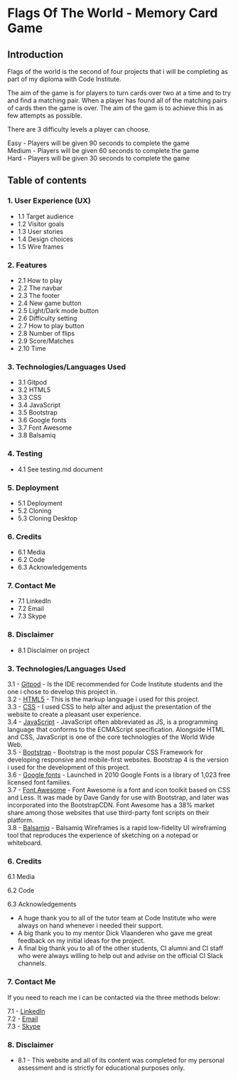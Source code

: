 # Flags Of The World - Memory Card Game #

## Introduction ##

Flags of the world is the second of four projects that i will be completing as part of my diploma with Code Institute. 

The aim of the game is for players to turn cards over two at a time and to try and find a matching pair. When a player has found all of the matching pairs of cards then the game is over. The aim of the gam is to achieve this in as few attempts as possible.

There are 3 difficulty levels a player can choose.


Easy - Players will be given 90 seconds to complete the game<br>
Medium - Players will be given 60 seconds to complete the game<br>
Hard - Players will be given 30 seconds to complete the game<br>
> 
## Table of contents ## 

### **1. User Experience (UX)** ###
* 1.1 Target audience
* 1.2 Visitor goals
* 1.3 User stories
* 1.4 Design choices
* 1.5 Wire frames

### **2. Features** ###
* 2.1 How to play
* 2.2 The navbar
* 2.3 The footer
* 2.4 New game button 
* 2.5 Light/Dark mode button
* 2.6 Difficulty setting 
* 2.7 How to play button
* 2.8 Number of flips
* 2.9 Score/Matches 
* 2.10 Time 

### **3. Technologies/Languages Used** ###
* 3.1 Gitpod
* 3.2 HTML5
* 3.3 CSS
* 3.4 JavaScript
* 3.5 Bootstrap
* 3.6 Google fonts
* 3.7 Font Awesome
* 3.8 Balsamiq

### **4. Testing** ###
* 4.1 See testing.md document

### **5. Deployment** ###
* 5.1 Deployment
* 5.2 Cloning
* 5.3 Cloning Desktop

### **6. Credits** ###
* 6.1 Media
* 6.2 Code 
* 6.3 Acknowledgements

### **7. Contact Me** ###
* 7.1 LinkedIn
* 7.2 Email
* 7.3 Skype

### **8. Disclaimer** ###
* 8.1 Disclaimer on project
>

### **3. Technologies/Languages Used** ###

3.1 - [Gitpod](https://www.gitpod.io/) - Is the IDE recommended for Code Institute students and the one i chose to develop this project in.<br>
3.2 - [HTML5](https://html.com/html5/#What_is_HTML) - This is the markup language i used for this project.<br>
3.3 - [CSS](https://en.wikipedia.org/wiki/CSS) - I used CSS to help alter and adjust the presentation of the website to create a pleasant user experience.<br>
3.4 - [JavaScript](https://en.wikipedia.org/wiki/JavaScript) - JavaScript often abbreviated as JS, is a programming language that conforms to the ECMAScript specification. Alongside HTML and CSS, JavaScript is one of the core technologies of the World Wide Web.<br>
3.5 - [Bootstrap](https://getbootstrap.com/) - Bootstrap is the most popular CSS Framework for developing responsive and mobile-first websites. Bootstrap 4 is the version i used for the development of this project.<br>
3.6 - [Google fonts](https://fonts.google.com/) - Launched in 2010 Google Fonts is a library of 1,023 free licensed font families.<br>
3.7 - [Font Awesome](https://fontawesome.com/) - Font Awesome is a font and icon toolkit based on CSS and Less. It was made by Dave Gandy for use with Bootstrap, and later was incorporated into the BootstrapCDN. Font Awesome has a 38% market share among those websites that use third-party font scripts on their platform.<br>
3.8 - [Balsamiq](https://balsamiq.com/) - Balsamiq Wireframes is a rapid low-fidelity UI wireframing tool that reproduces the experience of sketching on a notepad or whiteboard.




### **6. Credits** ###
6.1 Media

6.2 Code

6.3 Acknowledgements

* A huge thank you to all of the tutor team at Code Institute who were always on hand whenever i needed their support.
* A big thank you to my mentor Dick Vlaanderen who gave me great feedback on my initial ideas for the project.
* A final big thank you to all of the other students, CI alumni and CI staff who were always willing to help out and advise on the official CI Slack channels.

>
### **7. Contact Me** ###

If you need to reach me i can be contacted via the three methods below:

7.1 - [LinkedIn](https://www.linkedin.com/in/stephenmcgovern01/)<br>
7.2 - [Email](mailto:stephen_xyz1@hotmail.com)<br>
7.3 - [Skype](https://join.skype.com/invite/ndruMu7qVuKZ)

### **8. Disclaimer** ###
* 8.1 - This website and all of its content was completed for my personal assessment
and is strictly for educational purposes only.